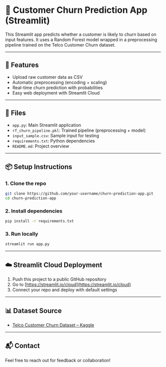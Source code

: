 # 🧠 Customer Churn Prediction App (Streamlit)

This Streamlit app predicts whether a customer is likely to churn based on input features. It uses a Random Forest model wrapped in a preprocessing pipeline trained on the Telco Customer Churn dataset.

---

## 🚀 Features

- Upload raw customer data as CSV
- Automatic preprocessing (encoding + scaling)
- Real-time churn prediction with probabilities
- Easy web deployment with Streamlit Cloud

---

## 📁 Files

- `app.py`: Main Streamlit application
- `rf_churn_pipeline.pkl`: Trained pipeline (preprocessing + model)
- `input_sample.csv`: Sample input for testing
- `requirements.txt`: Python dependencies
- `README.md`: Project overview

---

## 📦 Setup Instructions

### 1. Clone the repo

```bash
git clone https://github.com/your-username/churn-prediction-app.git
cd churn-prediction-app
```

### 2. Install dependencies

```bash
pip install -r requirements.txt
```

### 3. Run locally

```bash
streamlit run app.py
```

---

## ☁️ Streamlit Cloud Deployment

1. Push this project to a public GitHub repository  
2. Go to [https://streamlit.io/cloud](https://streamlit.io/cloud)  
3. Connect your repo and deploy with default settings

---

## 📊 Dataset Source

- [Telco Customer Churn Dataset – Kaggle](https://www.kaggle.com/datasets/blastchar/telco-customer-churn)

---

## 📬 Contact

Feel free to reach out for feedback or collaboration!